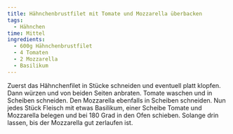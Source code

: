 ```yaml
---
title: Hähnchenbrustfilet mit Tomate und Mozzarella überbacken
tags:
  - Hähnchen
time: Mittel
ingredients:
  - 600g Hähnchenbrustfilet
  - 4 Tomaten
  - 2 Mozzarella
  - Basilikum
---
```

Zuerst das Hähnchenfilet in Stücke schneiden und eventuell platt klopfen. Dann
würzen und von beiden Seiten anbraten. Tomate waschen und in Scheiben
schneiden. Den Mozzarella ebenfalls in Scheiben schneiden. Nun jedes Stück
Fleisch mit etwas Basilikum, einer Scheibe Tomate und Mozzarella belegen und
bei 180 Grad in den Ofen schieben. Solange drin lassen, bis der Mozzarella gut
zerlaufen ist.
